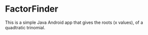 # FactorFinder

This is a simple Java Android app that gives the roots (x values), of a quadtratic trinomial.
